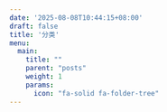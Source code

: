 ```yaml
---
date: '2025-08-08T10:44:15+08:00'
draft: false
title: '分类'
menu:
  main:
    title: ""
    parent: "posts"
    weight: 1
    params:
      icon: "fa-solid fa-folder-tree"
---
```

